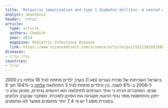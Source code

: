 ```yaml
---
title: "Rotavirus immunization and type 1 diabetes mellitus: A nested case-control study"
analyst: amantonio
header: 'בטיחות'
article:
  type: article
  authors: Chodick
  year: 2014
  magazine: Pediatric Infectious Disease
  link: https://www.sciencedirect.com/science/article/pii/S2212832815000028
diseases:
- סכרת נעורים
countries:
- ישראל
---
```


בישראל השכיחות של סכרת נעורים (סוג 1) בקרב ילדים מתחת לגיל 18 עלתה בין 2000 ל-2008 ב-6% לשנה. בין הילדים מתחת לגיל 5 התחלואה [עלתה](https://www.ncbi.nlm.nih.gov/pubmed/21166845) ב-104% תוך 6 שנים. המחברים הניחו כי אחד הגורמים לתחלואה הוא זיהומים נגיפיים, ומכאן נובע כי ייתכן והתחסנות מפני נגיף הרוטה מקטינה את הסיכון לסוכרת. הסתבר שבקרב הלוקים בסוכרת מסוג 1 יש פי 7.4 יותר מחוסנים מאשר לא-מחוסנים.
